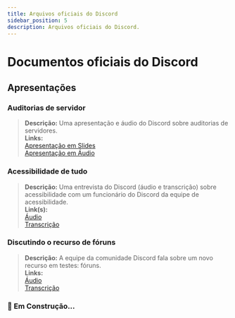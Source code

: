 ```yaml
---
title: Arquivos oficiais do Discord
sidebar_position: 5
description: Arquivos oficiais do Discord.
---
```


# Documentos oficiais do Discord

## Apresentações

### **Auditorias de servidor**

> **Descrição:** Uma apresentação e áudio do Discord sobre auditorias de servidores.  <br/>
**Links:** <br/>
[Apresentação em Slides](https://docs.google.com/presentation/d/18QQyl0WhTOdYt0F0mBPQf2AusBPF7HqP8e39zjEwKsc/edit#slide=id.g130c86c984d_0_12)  <br/>
[Apresentação em Áudio](https://cdn.discordapp.com/attachments/960960145800704030/982392876254232667/DAC_AuditingYourServer_ExperimentalContent.mp3)

### **Acessibilidade de tudo**
> **Descrição:** Uma entrevista do Discord (áudio e transcrição) sobre acessibilidade com um funcionário do Discord da equipe de acessibilidade.  <br/>
**Link(s):** <br/>
[Áudio](https://dis.gd/RadioDiscord_Accessibility )  <br/>
[Transcrição](https://dis.gd/RadioDiscordAccessibilityTranscript)

### **Discutindo o recurso de fóruns**
> **Descrição:** A equipe da comunidade Discord fala sobre um novo recurso em testes: fóruns.  <br/>
**Links:** <br/>
[Áudio](https://dis.gd/Radio-Discord-Forums-Beta)  <br/>
[Transcrição](https://dis.gd/Radio-Discord-Forums-Beta-Transcript)


### 🚧 Em Construção...
